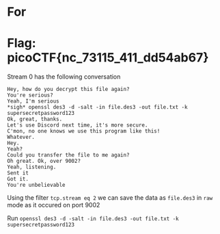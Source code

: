 # For

# Flag: picoCTF{nc_73115_411_dd54ab67}

Stream 0 has the following conversation

```
Hey, how do you decrypt this file again?
You're serious?
Yeah, I'm serious
*sigh* openssl des3 -d -salt -in file.des3 -out file.txt -k supersecretpassword123
Ok, great, thanks.
Let's use Discord next time, it's more secure.
C'mon, no one knows we use this program like this!
Whatever.
Hey.
Yeah?
Could you transfer the file to me again?
Oh great. Ok, over 9002?
Yeah, listening.
Sent it
Got it.
You're unbelievable
```

Using the filter `tcp.stream eq 2` we can save the data as `file.des3` in `raw` mode as it occured on port 9002

Run `openssl des3 -d -salt -in file.des3 -out file.txt -k supersecretpassword123`